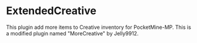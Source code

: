 # ExtendedCreative
This plugin add more items to Creative inventory for PocketMine-MP. This is a modified plugin named "MoreCreative" by Jelly9912.
